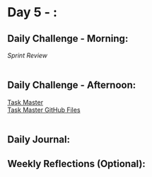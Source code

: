 # Day 5 - :

## Daily Challenge - Morning:
*Sprint Review*
<br> <br>

## Daily Challenge - Afternoon:
[Task Master](https://idmiller2020.github.io/week3-checkpoint-task-master/) <br>
[Task Master GitHub Files](https://github.com/IDMiller2020/week3-checkpoint-task-master)
<br><br>

## Daily Journal:
## Weekly Reflections (Optional):
